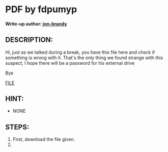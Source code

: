 # PDF by fdpumyp
#### Write-up author: [jon-brandy](https://github.com/jon-brandy)
## DESCRIPTION:
Hi, just as we talked during a break, you have this file here and check if something is wrong with it. 
That's the only thing we found strange with this suspect, I hope there will be a password for his external drive

Bye

[FILE]()

## HINT:
- NONE
## STEPS:
1. First, download the file given.
2. 

